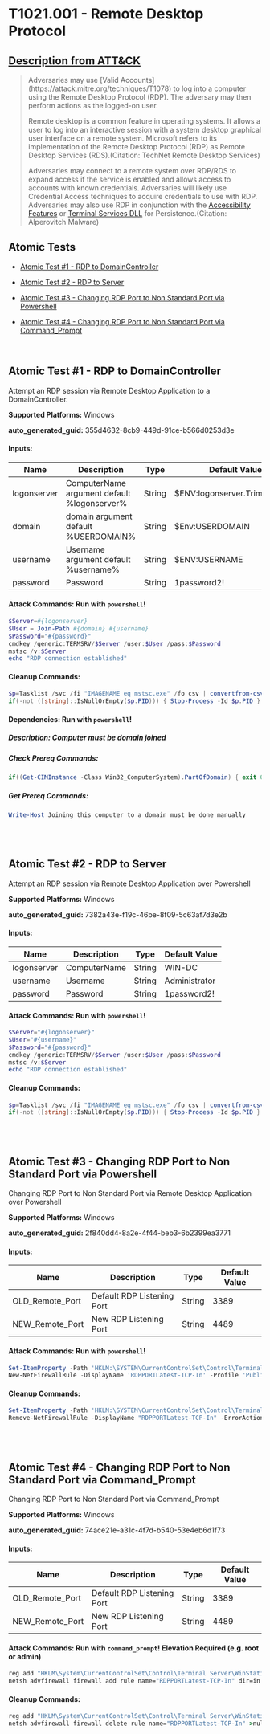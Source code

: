 # T1021.001 - Remote Desktop Protocol
## [Description from ATT&CK](https://attack.mitre.org/techniques/T1021/001)
<blockquote>Adversaries may use [Valid Accounts](https://attack.mitre.org/techniques/T1078) to log into a computer using the Remote Desktop Protocol (RDP). The adversary may then perform actions as the logged-on user.

Remote desktop is a common feature in operating systems. It allows a user to log into an interactive session with a system desktop graphical user interface on a remote system. Microsoft refers to its implementation of the Remote Desktop Protocol (RDP) as Remote Desktop Services (RDS).(Citation: TechNet Remote Desktop Services) 

Adversaries may connect to a remote system over RDP/RDS to expand access if the service is enabled and allows access to accounts with known credentials. Adversaries will likely use Credential Access techniques to acquire credentials to use with RDP. Adversaries may also use RDP in conjunction with the [Accessibility Features](https://attack.mitre.org/techniques/T1546/008) or [Terminal Services DLL](https://attack.mitre.org/techniques/T1505/005) for Persistence.(Citation: Alperovitch Malware)</blockquote>

## Atomic Tests

- [Atomic Test #1 - RDP to DomainController](#atomic-test-1---rdp-to-domaincontroller)

- [Atomic Test #2 - RDP to Server](#atomic-test-2---rdp-to-server)

- [Atomic Test #3 - Changing RDP Port to Non Standard Port via Powershell](#atomic-test-3---changing-rdp-port-to-non-standard-port-via-powershell)

- [Atomic Test #4 - Changing RDP Port to Non Standard Port via Command_Prompt](#atomic-test-4---changing-rdp-port-to-non-standard-port-via-command_prompt)


<br/>

## Atomic Test #1 - RDP to DomainController
Attempt an RDP session via Remote Desktop Application to a DomainController.

**Supported Platforms:** Windows


**auto_generated_guid:** 355d4632-8cb9-449d-91ce-b566d0253d3e





#### Inputs:
| Name | Description | Type | Default Value |
|------|-------------|------|---------------|
| logonserver | ComputerName argument default %logonserver% | String | $ENV:logonserver.TrimStart("&#92;")|
| domain | domain argument default %USERDOMAIN% | String | $Env:USERDOMAIN|
| username | Username argument default %username% | String | $ENV:USERNAME|
| password | Password | String | 1password2!|


#### Attack Commands: Run with `powershell`! 


```powershell
$Server=#{logonserver}
$User = Join-Path #{domain} #{username}
$Password="#{password}"
cmdkey /generic:TERMSRV/$Server /user:$User /pass:$Password
mstsc /v:$Server
echo "RDP connection established"
```

#### Cleanup Commands:
```powershell
$p=Tasklist /svc /fi "IMAGENAME eq mstsc.exe" /fo csv | convertfrom-csv
if(-not ([string]::IsNullOrEmpty($p.PID))) { Stop-Process -Id $p.PID }
```



#### Dependencies:  Run with `powershell`!
##### Description: Computer must be domain joined
##### Check Prereq Commands:
```powershell
if((Get-CIMInstance -Class Win32_ComputerSystem).PartOfDomain) { exit 0} else { exit 1}
```
##### Get Prereq Commands:
```powershell
Write-Host Joining this computer to a domain must be done manually
```




<br/>
<br/>

## Atomic Test #2 - RDP to Server
Attempt an RDP session via Remote Desktop Application over Powershell

**Supported Platforms:** Windows


**auto_generated_guid:** 7382a43e-f19c-46be-8f09-5c63af7d3e2b





#### Inputs:
| Name | Description | Type | Default Value |
|------|-------------|------|---------------|
| logonserver | ComputerName | String | WIN-DC|
| username | Username | String | Administrator|
| password | Password | String | 1password2!|


#### Attack Commands: Run with `powershell`! 


```powershell
$Server="#{logonserver}"
$User="#{username}"
$Password="#{password}"
cmdkey /generic:TERMSRV/$Server /user:$User /pass:$Password
mstsc /v:$Server
echo "RDP connection established"
```

#### Cleanup Commands:
```powershell
$p=Tasklist /svc /fi "IMAGENAME eq mstsc.exe" /fo csv | convertfrom-csv
if(-not ([string]::IsNullOrEmpty($p.PID))) { Stop-Process -Id $p.PID }
```





<br/>
<br/>

## Atomic Test #3 - Changing RDP Port to Non Standard Port via Powershell
Changing RDP Port to Non Standard Port via Remote Desktop Application over Powershell

**Supported Platforms:** Windows


**auto_generated_guid:** 2f840dd4-8a2e-4f44-beb3-6b2399ea3771





#### Inputs:
| Name | Description | Type | Default Value |
|------|-------------|------|---------------|
| OLD_Remote_Port | Default RDP Listening Port | String | 3389|
| NEW_Remote_Port | New RDP Listening Port | String | 4489|


#### Attack Commands: Run with `powershell`! 


```powershell
Set-ItemProperty -Path 'HKLM:\SYSTEM\CurrentControlSet\Control\Terminal Server\WinStations\RDP-Tcp' -name "PortNumber" -Value #{NEW_Remote_Port}
New-NetFirewallRule -DisplayName 'RDPPORTLatest-TCP-In' -Profile 'Public' -Direction Inbound -Action Allow -Protocol TCP -LocalPort #{NEW_Remote_Port}
```

#### Cleanup Commands:
```powershell
Set-ItemProperty -Path 'HKLM:\SYSTEM\CurrentControlSet\Control\Terminal Server\WinStations\RDP-Tcp' -name "PortNumber" -Value #{OLD_Remote_Port}
Remove-NetFirewallRule -DisplayName "RDPPORTLatest-TCP-In" -ErrorAction ignore
```





<br/>
<br/>

## Atomic Test #4 - Changing RDP Port to Non Standard Port via Command_Prompt
Changing RDP Port to Non Standard Port via Command_Prompt

**Supported Platforms:** Windows


**auto_generated_guid:** 74ace21e-a31c-4f7d-b540-53e4eb6d1f73





#### Inputs:
| Name | Description | Type | Default Value |
|------|-------------|------|---------------|
| OLD_Remote_Port | Default RDP Listening Port | String | 3389|
| NEW_Remote_Port | New RDP Listening Port | String | 4489|


#### Attack Commands: Run with `command_prompt`!  Elevation Required (e.g. root or admin) 


```cmd
reg add "HKLM\System\CurrentControlSet\Control\Terminal Server\WinStations\RDP-Tcp" /v PortNumber /t REG_DWORD /d #{NEW_Remote_Port} -f
netsh advfirewall firewall add rule name="RDPPORTLatest-TCP-In" dir=in action=allow protocol=TCP localport=#{NEW_Remote_Port}
```

#### Cleanup Commands:
```cmd
reg add "HKLM\System\CurrentControlSet\Control\Terminal Server\WinStations\RDP-Tcp" /v PortNumber /t REG_DWORD /d #{OLD_Remote_Port} -f >nul 2>&1
netsh advfirewall firewall delete rule name="RDPPORTLatest-TCP-In" >nul 2>&1
```





<br/>
